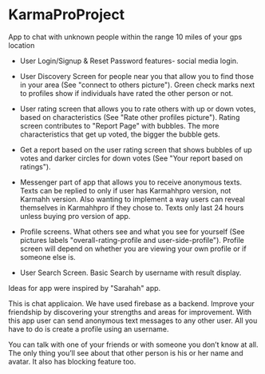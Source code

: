 # KarmaProProject
App to chat with unknown people within the range 10 miles of your gps location

- User Login/Signup & Reset Password features- social media login.

- User Discovery Screen for people near you that allow you to find those in your area (See "connect to others picture"). Green check marks next to profiles show if individuals have rated the other person or not.

- User rating screen that allows you to rate others with up or down votes, based on characteristics (See "Rate other profiles picture"). Rating screen contributes to "Report Page" with bubbles. The more characteristics that get up voted, the bigger the bubble gets.

- Get a report based on the user rating screen that shows bubbles of up votes and darker circles for down votes (See "Your report based on ratings").

- Messenger part of app that allows you to receive anonymous texts. Texts can be replied to only if user has Karmahhpro version, not Karmahh version. Also wanting to implement a way users can reveal themselves in Karmahhpro if they chose to. Texts only last 24 hours unless buying pro version of app.

- Profile screens. What others see and what you see for yourself (See pictures labels "overall-rating-profile and user-side-profile"). Profile screen will depend on whether you are viewing your own profile or if someone else is.

- User Search Screen. Basic Search by username with result display.

Ideas for app were inspired by "Sarahah" app.


This is chat applicaion. We have used firebase as a backend. Improve your friendship by discovering your strengths and areas for improvement.
With this app user can send anonymous text messages to any other user. All you have to do is create a profile using an username. 

You can talk with one of your friends or with someone you don’t know at all. The only thing you’ll see about that other person is his or her name and avatar. It also has blocking feature too.
